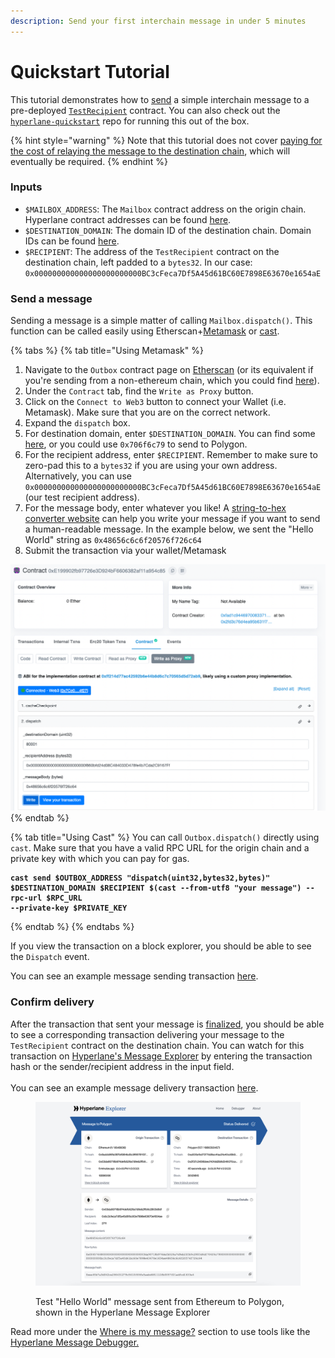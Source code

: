 ```yaml
---
description: Send your first interchain message in under 5 minutes
---
```


# Quickstart Tutorial

This tutorial demonstrates how to [send](send.md) a simple interchain message to a pre-deployed [`TestRecipient`](https://github.com/hyperlane-xyz/hyperlane-monorepo/blob/main/solidity/core/contracts/test/TestRecipient.sol) contract. You can also check out the [`hyperlane-quickstart`](https://github.com/hyperlane-xyz/hyperlane-quickstart) repo for running this out of the box.

{% hint style="warning" %}
Note that this tutorial does not cover [paying for the cost of relaying the message to the destination chain](gas.md), which will eventually be required.
{% endhint %}

### Inputs

* `$MAILBOX_ADDRESS`: The `Mailbox` contract address on the origin chain. Hyperlane contract addresses can be found [here](../../developers-faq-and-troubleshooting/addresses/#mailbox).
* `$DESTINATION_DOMAIN`: The domain ID of the destination chain. Domain IDs can be found [here](../../developers-faq-and-troubleshooting/domains.md).
* `$RECIPIENT`: The address of the `TestRecipient` contract on the destination chain, left padded to a `bytes32`. In our case: `0x000000000000000000000000BC3cFeca7Df5A45d61BC60E7898E63670e1654aE`

### Send a message

Sending a message is a simple matter of calling `Mailbox.dispatch()`. This function can be called easily using Etherscan+[Metamask](https://metamask.io/) or [cast](https://book.getfoundry.sh/cast/).

{% tabs %}
{% tab title="Using Metamask" %}
1. Navigate to the `Outbox` contract page on [Etherscan](https://etherscan.io/address/0x2f9DB5616fa3fAd1aB06cB2C906830BA63d135e3#writeProxyContract) (or its equivalent if you're sending from a non-ethereum chain, which you could find [here](../../developers-faq-and-troubleshooting/addresses/#outbox)).
2. Under the `Contract` tab, find the `Write as Proxy` button.
3. Click on the `Connect to Web3` button to connect your Wallet (i.e. Metamask). Make sure that you are on the correct network.
4. Expand the `dispatch` box.
5. For destination domain, enter `$DESTINATION_DOMAIN`. You can find some [here](../../developers-faq-and-troubleshooting/domains.md), or you could use `0x706f6c79` to send to Polygon.
6. For the recipient address, enter `$RECIPIENT`. Remember to make sure to zero-pad this to a `bytes32` if you are using your own address. Alternatively, you can use `0x000000000000000000000000BC3cFeca7Df5A45d61BC60E7898E63670e1654aE` (our test recipient address).
7. For the message body, enter whatever you like! A [string-to-hex converter website](https://dencode.com/en/string/hex) can help you write your message if you want to send a human-readable message. In the example below, we sent the "Hello World" string as `0x48656c6c6f20576f726c64`
8. Submit the transaction via your wallet/Metamask

![How to send an interchain message using Etherscan + Metamask](<../../.gitbook/assets/Screen Shot 2022-08-10 at 4.01.00 PM.png>)
{% endtab %}

{% tab title="Using Cast" %}
You can call `Outbox.dispatch()` directly using `cast`. Make sure that you have a valid RPC URL for the origin chain and a private key with which you can pay for gas.

<pre class="language-shell" data-overflow="wrap"><code class="lang-shell"><strong>cast send $OUTBOX_ADDRESS "dispatch(uint32,bytes32,bytes)" $DESTINATION_DOMAIN $RECIPIENT $(cast --from-utf8 "your message") --rpc-url $RPC_URL
</strong><strong>--private-key $PRIVATE_KEY
</strong></code></pre>
{% endtab %}
{% endtabs %}

If you view the transaction on a block explorer, you should be able to see the `Dispatch` event.

You can see an example message sending transaction [here](https://kovan.etherscan.io/tx/0x7cabd0c3c780f62bbadff0b400086d46bfca0bf5c7cbd34a3e30c8880dddb5e3#eventlog).

### Confirm delivery

After the transaction that sent your message is [finalized](../../developers-faq-and-troubleshooting/latencies.md), you should be able to see a corresponding transaction delivering your message to the `TestRecipient` contract on the destination chain. You can watch for this transaction on [Hyperlane's Message Explorer](https://explorer.hyperlane.xyz/) by entering the transaction hash or the sender/recipient address in the input field.\
\
You can see an example message delivery transaction [here](https://explorer.hyperlane.xyz/message/24275).

<figure><img src="../../.gitbook/assets/Test Message in Hyperlane Explorer.png" alt=""><figcaption><p>Test "Hello World" message sent from Ethereum to Polygon, shown in the Hyperlane Message Explorer</p></figcaption></figure>

Read more under the [Where is my message?](../../developers-faq-and-troubleshooting/troubleshooting/observability.md) section to use tools like the[ Hyperlane Message Debugger.](https://explorer.hyperlane.xyz/debugger)

